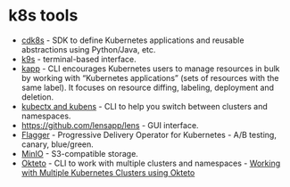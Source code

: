 # k8s tools
* [cdk8s](https://cdk8s.io/) - SDK to define Kubernetes applications and reusable abstractions using Python/Java, etc.
* [k9s](k9s.md) - terminal-based interface.
* [kapp](https://carvel.dev/kapp/) - CLI encourages Kubernetes users to manage resources in bulk by working with “Kubernetes applications” (sets of resources with the same label). It focuses on resource diffing, labeling, deployment and deletion.
* [kubectx and kubens](https://github.com/ahmetb/kubectx) - CLI to help you switch between clusters and namespaces.
* <https://github.com/lensapp/lens> - GUI interface.
* [Flagger](https://flagger.app/) - Progressive Delivery Operator for Kubernetes - A/B testing, canary, blue/green.
* [MinIO](https://min.io) - S3-compatible storage.
* [Okteto](https://okteto.com/) - CLI to work with multiple clusters and namespaces - [Working with Multiple Kubernetes Clusters using Okteto](https://okteto.com/blog/working-with-multiple-kubernetes-clusters/)